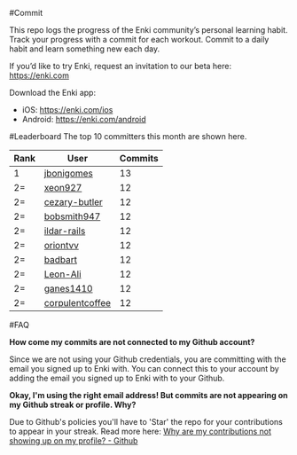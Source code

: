 #Commit

This repo logs the progress of the Enki community’s personal learning habit. Track your progress with a commit for each workout. Commit to a daily habit and learn something new each day.

If you’d like to try Enki, request an invitation to our beta here: https://enki.com

Download the Enki app: 
 - iOS: https://enki.com/ios
 - Android: https://enki.com/android

#Leaderboard
The top 10 committers this month are shown here.

| Rank | User | Commits |
|------|------|---------|
|1|[jbonigomes](https://github.com/jbonigomes)|13|
|2=|[xeon927](https://github.com/xeon927)|12|
|2=|[cezary-butler](https://github.com/cezary-butler)|12|
|2=|[bobsmith947](https://github.com/bobsmith947)|12|
|2=|[ildar-rails](https://github.com/ildar-rails)|12|
|2=|[oriontvv](https://github.com/oriontvv)|12|
|2=|[badbart](https://github.com/badbart)|12|
|2=|[Leon-Ali](https://github.com/Leon-Ali)|12|
|2=|[ganes1410](https://github.com/ganes1410)|12|
|2=|[corpulentcoffee](https://github.com/corpulentcoffee)|12|

#FAQ

**How come my commits are not connected to my Github account?**

Since we are not using your Github credentials, you are committing with the email you signed up to Enki with. You can connect this to your account by adding the email you signed up to Enki with to your Github.

**Okay, I'm using the right email address! But commits are not appearing on my Github streak or profile. Why?**

Due to Github's policies you'll have to 'Star' the repo for your contributions to appear in your streak. Read more here: [Why are my contributions not showing up on my profile? - Github](https://help.github.com/articles/why-are-my-contributions-not-showing-up-on-my-profile/)
